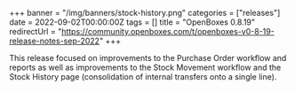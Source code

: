 +++
banner = "/img/banners/stock-history.png"
categories = ["releases"]
date = 2022-09-02T00:00:00Z
tags = []
title = "OpenBoxes 0.8.19"
redirectUrl = "https://community.openboxes.com/t/openboxes-v0-8-19-release-notes-sep-2022"
+++

This release focused on improvements to the Purchase Order workflow and reports as well as improvements to the 
Stock Movement workflow and the Stock History page (consolidation of internal transfers onto a single line).

<!--more-->


